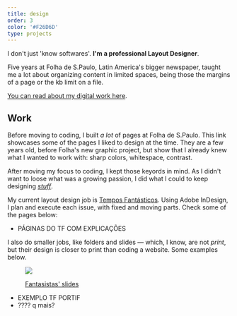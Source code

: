 ```yaml
---
title: design
order: 3
color: '#F26D6D'
type: projects
---
```


I don't just 'know softwares'. **I'm a professional Layout Designer**.

Five years at Folha de S.Paulo, Latin America's bigger newspaper, taught me a lot about organizing content in limited spaces, being those the margins of a page or the kb limit on a file.

<!-- end -->

[You can read about my digital work here](/websites).

## Work

Before moving to coding, I built *a lot* of pages at Folha de S.Paulo. This link showcases some of the pages I liked to design at the time. They are a few years old, before Folha's new graphic project, but show that I already knew what I wanted to work with: sharp colors, whitespace, contrast.

After moving my focus to coding, I kept those keyords in mind. As I didn't want to loose what was a growing passion, I did what I could to keep designing [*stuff*](/about).

My current layout design job is [Tempos Fantásticos](/tf). Using Adobe InDesign, I plan and execute each issue, with fixed and moving parts. Check some of the pages below:

- PÁGINAS DO TF COM EXPLICAÇÕES

I also do smaller jobs, like folders and slides — which, I know, are not *print*, but their design is closer to print than coding a website. Some examples below.

<figure>

![](/assets/fantasistas1.jpg)

[Fantasistas' slides](/portfolio/fantasistas)

</figure>

<!-- <figure>

![]()

[Tempos Fantásticos' portfolio](/)

</figure> -->

- EXEMPLO TF PORTIF
- ???? q mais?
